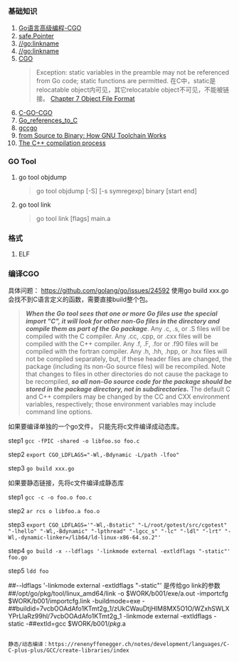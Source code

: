 ### 基础知识

1. [Go语言高级编程-CGO](https://chai2010.cn/advanced-go-programming-book/ch2-cgo/ch2-07-memory.html)
2. [safe.Pointer](https://studygolang.com/articles/20847)
3. [//go:linkname](https://studygolang.com/articles/15842)
4. [//go:linkname](https://golang.org/src/cmd/compile/doc.go?h=Compile)
5. [CGO](https://golang.org/cmd/cgo/)
   >Exception: static variables in the preamble may not be referenced from Go code; static functions are permitted.
   >在C中，static是relocatable object内可见，其它relocatable object不可见，不能被链接。
   >[Chapter 7 Object File Format](https://docs.oracle.com/cd/E19120-01/open.solaris/819-0690/6n33n7fcb/index.html)
6. [C-GO-CGO](https://blog.golang.org/c-go-cgo)
7. [Go_references_to_C](https://golang.org/cmd/cgo/#hdr-Go_references_to_C)
8. [gccgo](https://golang.org/doc/install/gccgo)
10. [from Source to Binary: How GNU Toolchain Works](https://www.slideshare.net/jserv/from-source-to-binary-how-gnu-toolchain-works)
11. [The C++ compilation process](http://faculty.cs.niu.edu/~mcmahon/CS241/Notes/compile.html)

### GO Tool

1. go tool objdump
   >go tool objdump [-S] [-s symregexp] binary [start end]
   
2. go tool link
   >go tool link [flags] main.a
   
### 格式

1. ELF

### 编译CGO

具体问题： https://github.com/golang/go/issues/24592
使用go build xxx.go会找不到C语言定义的函数，需要直接build整个包。

>***When the Go tool sees that one or more Go files use the special import "C", it will look for other non-Go files in the directory and compile them as part of the Go package***. Any .c, .s, or .S files will be compiled with the C compiler. Any .cc, .cpp, or .cxx files will be compiled with the C++ compiler. Any .f, .F, .for or .f90 files will be compiled with the fortran compiler. Any .h, .hh, .hpp, or .hxx files will not be compiled separately, but, if these header files are changed, the package (including its non-Go source files) will be recompiled. Note that changes to files in other directories do not cause the package to be recompiled, ***so all non-Go source code for the package should be stored in the package directory, not in subdirectories.*** The default C and C++ compilers may be changed by the CC and CXX environment variables, respectively; those environment variables may include command line options.


如果要编译单独的一个go文件， 只能先将c文件编译成动态库。

step1 `gcc -fPIC -shared -o libfoo.so foo.c`

step2 `export CGO_LDFLAGS="-Wl,-Bdynamic -L/path -lfoo"`

step3 `go build xxx.go`

如果要静态链接，先将c文件编译成静态库

step1 `gcc -c -o foo.o foo.c`

step2 `ar rcs o libfoo.a foo.o`

step3 `export CGO_LDFLAGS='"-Wl,-Bstatic" "-L/root/gotest/src/cgotest" "-lhello" "-Wl,-Bdynamic" "-lpthread" "-lgcc_s" "-lc" "-ldl" "-lrt" "-Wl,-dynamic-linker=/lib64/ld-linux-x86-64.so.2"'`

step4 `go build -x --ldflags '-linkmode external -extldflags "-static"' foo.go`

step5 `ldd foo`

##--ldflags '-linkmode external -extldflags "-static"'  是传给go link的参数
##/opt/go/pkg/tool/linux_amd64/link -o $WORK/b001/exe/a.out -importcfg $WORK/b001/importcfg.link -buildmode=exe -##buildid=7vcbOOAdAfo1KTmt2g_1/zUkCWauDtjHIM8MX5O1O/WZxhSWLXYPrLlaRz99hl/7vcbOOAdAfo1KTmt2g_1 -linkmode external -extldflags -static -##extld=gcc $WORK/b001/_pkg_.a
```

静态/动态编译：https://renenyffenegger.ch/notes/development/languages/C-C-plus-plus/GCC/create-libraries/index
